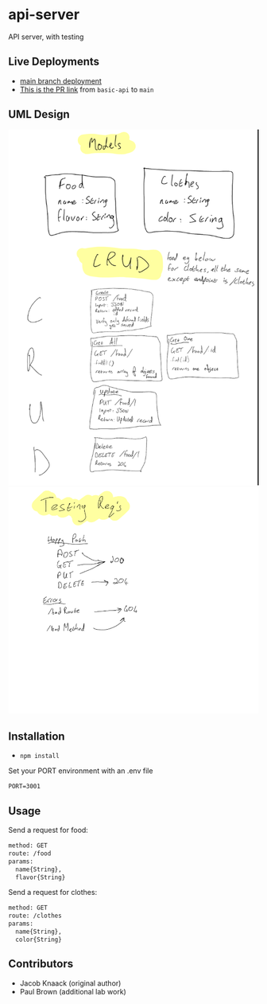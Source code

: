 # api-server

API server, with testing


## Live Deployments
- [main branch deployment](https://lab03-api-server.onrender.com)
- [This is the PR link](https://github.com/0xQuasark/api-server/pull/1) from `basic-api` to `main`

## UML Design
![UML Design (p1)](uml-p1.png)
![UML Design (p2)](uml-p2.png)

## Installation

* `npm install`

Set your PORT environment with an .env file

```text
PORT=3001
```

## Usage

Send a request for food:

```text
method: GET
route: /food
params:
  name{String},
  flavor{String}
```

Send a request for clothes:

```text
method: GET
route: /clothes
params:
  name{String},
  color{String}
```

## Contributors

- Jacob Knaack (original author)
- Paul Brown (additional lab work)

